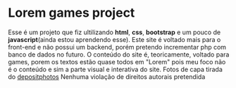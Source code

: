 # Lorem games project

Esse é um projeto que fiz ultilizando **html**, **css**, **bootstrap** e um pouco de **javascript**(ainda estou
 aprendendo esse).
Este site é voltado mais para o front-end e não possui um backend, porém pretendo incrementar php com banco
de dados no futuro. O conteúdo do site é, teoricamente, voltado para games, porem os textos estão quase
todos em "Lorem" pois meu foco não é o conteúdo e sim a parte visual e interativa do site.
Fotos de capa tirada do [depositphotos](https://br.depositphotos.com/home.html)
Nenhuma violação de direitos autorais pretendida